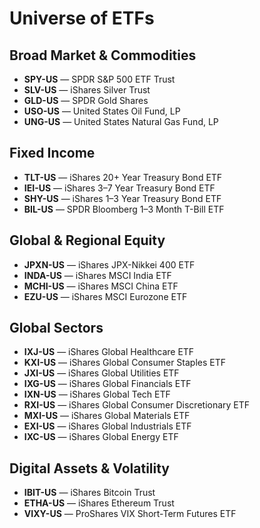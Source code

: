# Universe of ETFs

## Broad Market & Commodities

* **SPY-US** — SPDR S\&P 500 ETF Trust
* **SLV-US** — iShares Silver Trust
* **GLD-US** — SPDR Gold Shares
* **USO-US** — United States Oil Fund, LP
* **UNG-US** — United States Natural Gas Fund, LP

## Fixed Income

* **TLT-US** — iShares 20+ Year Treasury Bond ETF
* **IEI-US** — iShares 3–7 Year Treasury Bond ETF
* **SHY-US** — iShares 1–3 Year Treasury Bond ETF
* **BIL-US** — SPDR Bloomberg 1–3 Month T-Bill ETF

## Global & Regional Equity

* **JPXN-US** — iShares JPX-Nikkei 400 ETF
* **INDA-US** — iShares MSCI India ETF
* **MCHI-US** — iShares MSCI China ETF
* **EZU-US** — iShares MSCI Eurozone ETF

## Global Sectors

* **IXJ-US** — iShares Global Healthcare ETF
* **KXI-US** — iShares Global Consumer Staples ETF
* **JXI-US** — iShares Global Utilities ETF
* **IXG-US** — iShares Global Financials ETF
* **IXN-US** — iShares Global Tech ETF
* **RXI-US** — iShares Global Consumer Discretionary ETF
* **MXI-US** — iShares Global Materials ETF
* **EXI-US** — iShares Global Industrials ETF
* **IXC-US** — iShares Global Energy ETF

## Digital Assets & Volatility

* **IBIT-US** — iShares Bitcoin Trust
* **ETHA-US** — iShares Ethereum Trust
* **VIXY-US** — ProShares VIX Short-Term Futures ETF